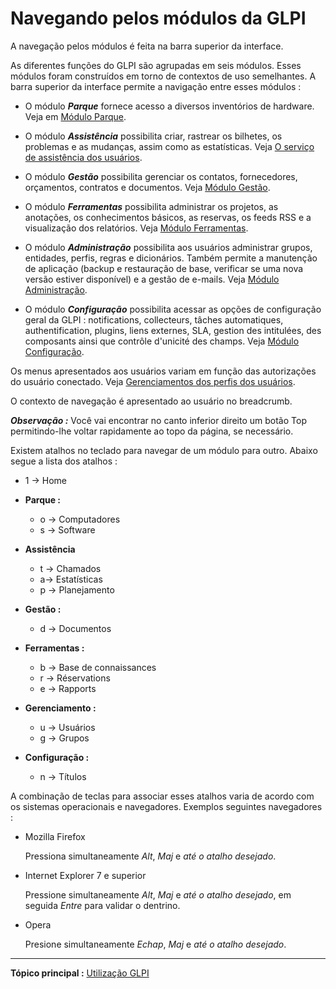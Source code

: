 Navegando pelos módulos da GLPI
=================================

A navegação pelos módulos é feita na barra superior da interface.

As diferentes funções do GLPI são agrupadas em seis módulos. Esses módulos foram construídos em torno de contextos de uso semelhantes.
A barra superior da interface permite a navigação entre esses módulos :

-   O módulo ***Parque*** fornece acesso a diversos inventórios de hardware. Veja em [Módulo Parque](index.php?pt/03_Module_Parque/01_Module_Parque.md "Módulo Parque de GLPI").

-   O módulo ***Assistência*** possibilita criar, rastrear os bilhetes, os problemas e as mudanças, assim como as estatísticas. Veja [O serviço de assistência dos usuários](index.php?pt/04_Modulo_Assistencia/01_Modulo_Assistencia.md "O serviço de assistência aos usuários de GLPI").

-   O módulo ***Gestão*** possibilita gerenciar os contatos, fornecedores, orçamentos, contratos e documentos. Veja [Módulo Gestão](index.php?pt/05_Modulo_Gestao/01_Modulo_Gestão.md "O módulo Gestão possibilita aos usuários administrar os contatos, os fornecedores, os orçamentos, os contratos e os documentos").

-   O módulo ***Ferramentas*** possibilita administrar os projetos, as anotações, os conhecimentos básicos, as reservas, os feeds RSS e a visualização dos relatórios. Veja [Módulo Ferramentas](index.php?pt/06_Modulo_Ferramentas/01_Modulo_Ferramentas.md "O módulo Ferramentas permite aos usuários administrar os projetos, as anotações, os conhecimentos básicos, as reservas, os feeds RSS e a visualização dos relatórios").

-   O módulo ***Administração*** possibilita aos usuários administrar grupos, entidades, perfis, regras e dicionários. Também permite a manutenção de aplicação (backup e restauração de base, verificar se uma nova versão estiver disponível) e a gestão de e-mails. Veja [Módulo Administração](index.php?pt/07_Modulo_Administracao/01_Modulo_Administracao.md "O módulo Administração possibilita aos usuários administrar grupos, entidades, perfis, regras e dicionários e oferece aos ferramentas para manutenção da aplicação (sauvegarde et restauration de base, vérification de nouvelle version disponible).").

-   O módulo ***Configuração*** possibilita acessar as opções de configuração geral da GLPI : notifications, collecteurs, tâches automatiques, authentification, plugins, liens externes, SLA, gestion des intitulées, des composants ainsi que contrôle d'unicité des champs. Veja [Módulo Configuração](index.php?pt/08_Modulo_Configuracao/01_Modulo_Configuracao.md "Módulo Configuração da GLPI").

Os menus apresentados aos usuários variam em função das autorizações do usuário conectado. Veja [Gerenciamentos dos perfis dos usuários](gerenciamento_perfil.html "Na GLPI, o gerenciamento dos perfis pode ser feto a partir do menu Gerenciamento > Perfis.").

O contexto de navegação é apresentado ao usuário no breadcrumb.

***Observação :*** Você vai encontrar no canto inferior direito um botão Top permitindo-lhe voltar rapidamente ao topo da página, se necessário.

Existem atalhos no teclado para navegar de um módulo para outro. Abaixo segue a lista dos atalhos :

-   1 -\> Home
-   **Parque :**
    -   o -\> Computadores
    -   s -\> Software

-   **Assistência**
    -   t -\> Chamados
    -   a-\> Estatísticas
    -   p -\> Planejamento

-   **Gestão :**
    -   d -\> Documentos

-   **Ferramentas :**
    -   b -\> Base de connaissances
    -   r -\> Réservations
    -   e -\> Rapports

-   **Gerenciamento :**
    -   u -\> Usuários
    -   g -\> Grupos

-   **Configuração :**
    -   n -\> Títulos

A combinação de teclas para associar esses atalhos varia de acordo com os sistemas operacionais e navegadores. Exemplos seguintes navegadores :

-   Mozilla Firefox

    Pressiona simultaneamente *Alt*, *Maj* e *até o atalho desejado*.

-   Internet Explorer 7 e superior

    Pressione simultaneamente *Alt*, *Maj* e *até o atalho desejado*, em seguida *Entre* para validar o dentrino.

-   Opera

    Presione simultaneamente *Echap*, *Maj* e *até o atalho desejado*.

---------
**Tópico principal :** [Utilização GLPI](index.php?pt/02_Primeiros_passos_com_GLPI/03_Utilização_GLPI/01_Utilização_GLPI.md)
